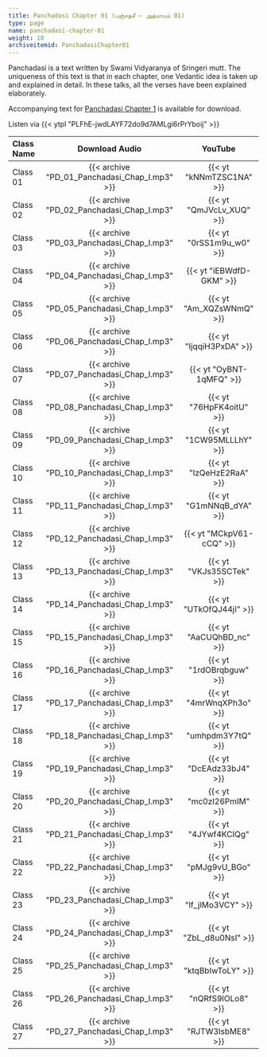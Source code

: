 ```yaml
---
title: Panchadasi Chapter 01 (பஞ்சதசீ – அத்யாயம் 01)
type: page
name: panchadasi-chapter-01
weight: 10
archiveitemid: PanchadasiChapter01
---
```


Panchadasi is a text written by Swami Vidyaranya of Sringeri mutt. The uniqueness of this text is that in each chapter, one Vedantic idea is taken up and explained in detail. In these talks, all the verses have been explained elaborately.

Accompanying text for [Panchadasi Chapter 1](https://media.poornalayam.org/download/Panchadasi/Panchadasi_Chapter_01.pdf) is available for download.

Listen via {{< ytpl "PLFhE-jwdLAYF72do9d7AMLgi6rPrYboij" >}}

Class Name | Download Audio | YouTube
:---|:---:|:---:
Class 01 | {{< archive "PD_01_Panchadasi_Chap_I.mp3" >}} | {{< yt "kNNmTZSC1NA" >}}
Class 02 | {{< archive "PD_02_Panchadasi_Chap_I.mp3" >}} | {{< yt "QmJVcLv_XUQ" >}}
Class 03 | {{< archive "PD_03_Panchadasi_Chap_I.mp3" >}} | {{< yt "0rSS1m9u_w0" >}}
Class 04 | {{< archive "PD_04_Panchadasi_Chap_I.mp3" >}} | {{< yt "iEBWdfD-GKM" >}}
Class 05 | {{< archive "PD_05_Panchadasi_Chap_I.mp3" >}} | {{< yt "Am_XQZsWNmQ" >}}
Class 06 | {{< archive "PD_06_Panchadasi_Chap_I.mp3" >}} | {{< yt "IjqqiH3PxDA" >}}
Class 07 | {{< archive "PD_07_Panchadasi_Chap_I.mp3" >}} | {{< yt "OyBNT-1qMFQ" >}}
Class 08 | {{< archive "PD_08_Panchadasi_Chap_I.mp3" >}} | {{< yt "76HpFK4oitU" >}}
Class 09 | {{< archive "PD_09_Panchadasi_Chap_I.mp3" >}} | {{< yt "1CW95MLLLhY" >}}
Class 10 | {{< archive "PD_10_Panchadasi_Chap_I.mp3" >}} | {{< yt "IzQeHzE2RaA" >}}
Class 11 | {{< archive "PD_11_Panchadasi_Chap_I.mp3" >}} | {{< yt "G1mNNqB_dYA" >}}
Class 12 | {{< archive "PD_12_Panchadasi_Chap_I.mp3" >}} | {{< yt "MCkpV61-cCQ" >}}
Class 13 | {{< archive "PD_13_Panchadasi_Chap_I.mp3" >}} | {{< yt "VKJs35SCTek" >}}
Class 14 | {{< archive "PD_14_Panchadasi_Chap_I.mp3" >}} | {{< yt "UTkOfQJ44jI" >}}
Class 15 | {{< archive "PD_15_Panchadasi_Chap_I.mp3" >}} | {{< yt "AaCUQhBD_nc" >}}
Class 16 | {{< archive "PD_16_Panchadasi_Chap_I.mp3" >}} | {{< yt "1rdOBrqbguw" >}}
Class 17 | {{< archive "PD_17_Panchadasi_Chap_I.mp3" >}} | {{< yt "4mrWnqXPh3o" >}}
Class 18 | {{< archive "PD_18_Panchadasi_Chap_I.mp3" >}} | {{< yt "umhpdm3Y7tQ" >}}
Class 19 | {{< archive "PD_19_Panchadasi_Chap_I.mp3" >}} | {{< yt "DcEAdz33bJ4" >}}
Class 20 | {{< archive "PD_20_Panchadasi_Chap_I.mp3" >}} | {{< yt "mc0zI26PmIM" >}}
Class 21 | {{< archive "PD_21_Panchadasi_Chap_I.mp3" >}} | {{< yt "4JYwf4KCIQg" >}}
Class 22 | {{< archive "PD_22_Panchadasi_Chap_I.mp3" >}} | {{< yt "pMJg9vU_BGo" >}}
Class 23 | {{< archive "PD_23_Panchadasi_Chap_I.mp3" >}} | {{< yt "lf_jlMo3VCY" >}}
Class 24 | {{< archive "PD_24_Panchadasi_Chap_I.mp3" >}} | {{< yt "ZbL_d8u0NsI" >}}
Class 25 | {{< archive "PD_25_Panchadasi_Chap_I.mp3" >}} | {{< yt "ktqBbIwToLY" >}}
Class 26 | {{< archive "PD_26_Panchadasi_Chap_I.mp3" >}} | {{< yt "nQRfS9lOLo8" >}}
Class 27 | {{< archive "PD_27_Panchadasi_Chap_I.mp3" >}} | {{< yt "RJTW3IsbME8" >}}
